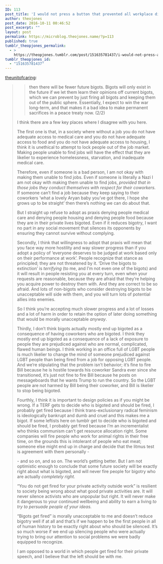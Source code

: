```yaml
---
ID: 113
post_title: 'I would not press a button that prevented all workplace discrimination against LGBTQA+ at the cost of not being able to fire bigots. This is because I care about the future more than I care about now. I am quite certain that moral progress is happening and niceness is slowly triumphing. Gay people aren&#8217;t going to stop existing in future if they&#8217;re discriminated against now, it&#8217;s not like they didn&#8217;t exist in the past, but bigots increasingly exist less and if we eliminate current bigots (1/2)'
author: theojones
post_date: 2016-10-11 00:46:52
post_excerpt: ""
layout: post
permalink: https://microblog.theojones.name/?p=113
published: true
tumblr_theopjones_permalink:
  - >
    https://theopjones.tumblr.com/post/151635781437/i-would-not-press-a-button-that-prevented-all
tumblr_theopjones_id:
  - "151635781437"
---
```

<p><a class="tumblr_blog" href="http://theunitofcaring.tumblr.com/post/151635485751/i-would-not-press-a-button-that-prevented-all">theunitofcaring</a>:</p>

<blockquote><blockquote><p>then there will be fewer future bigots. Bigots will only exist in the future if we let them learn their opinions off current bigots, which we can prevent by just firing all bigots and keeping them out of the public sphere. Essentially, I expect to win the war long-term, and that makes it a bad idea to make permanent sacrifices in a peace treaty now. (2/2)</p></blockquote><p>I think there are a few key places where I disagree with you here.</p><p>The first one is that, in a society where without a job you do not have adequate access to medical care and you do not have adequate access to food and you do not have adequate access to housing, I think it is unethical to attempt to lock people out of the job market. Making people unable to find jobs will have the effect that they are likelier to experience homelessness, starvation, and inadequate medical care. </p><p>Therefore, even if someone is a bad person, I am not okay with making them unable to find jobs. Even if someone is literally a Nazi I am not okay with making them unable to find jobs, <i>provided that in those jobs they conduct themselves with respect for their coworkers. </i>If someone can’t find a job because they keep saying to their coworkers ‘what a lovely Aryan baby you’ve got there, I hope she grows up to be straight’ then there’s nothing we can do about that. </p><p>But I straight up refuse to adopt as praxis denying people medical care and denying people housing and denying people food because they are in their private lives bigoted. Even if it reduces bigotry, I want no part in any social movement that silences its opponents by ensuring they cannot survive without complying. </p><p>Secondly, I think that willingness to adopt that praxis will mean that you face way more hostility and way slower progress than if you adopt a policy of ‘everyone deserves to be judged at work based only on their performance at work’. People recognize that stance as principled; they are not threatened by it. ‘Drive the bigots to extinction’ is<i> terrifying</i> (to me, and I’m not even one of the bigots) and it will result in people resisting you at every turn, even when your requests are reasonable, because they are afraid that they’re helping you acquire power to destroy them with. And they are correct to be so afraid. And lots of non-bigots who consider destroying bigots to be unacceptable will side with them, and you will turn lots of potential allies into enemies.</p><p>So I think you’re accepting much slower progress and a lot of losses and a lot of harm in order to retain the option of later doing something that would be morally unacceptable <i>anyway</i>. </p><p>Thirdly, I don’t think bigots actually mostly end up bigoted as a consequence of having coworkers who are bigoted. I think they mostly end up bigoted as a consequence of a lack of exposure to people they are prejudiced against who are normal, complicated, flawed human beings. I think working in an office full of LGBT people is much likelier to change the mind of someone prejudiced against LGBT people than being fired from a job for opposing LGBT people. And we’re stipulating that the problem isn’t behavior; it’s fine to fire Bill because he is hostile towards his coworker Sandra ever since she transitioned, it’s just not fine to fire Bill because he posts on messageboards that he wants Trump to run the country. So the LGBT people are not harmed by Bill being their coworker, and Bill is likelier to stop being bigoted.</p><p>Fourthly, I think it is important to design policies as if you might be wrong. If a TERF gets to decide who is bigoted and should be fired, I probably get fired because I think trans-exclusionary radical feminism is ideologically bankrupt and dumb and cruel and this makes me a bigot. If some leftists here on tumblr get to decide who is bigoted and should be fired, I probably get fired because I’m an incrementalist who thinks communism can’t get resource allocation right. Some companies will fire people who work for animal rights in their free time, on the grounds this is intolerant of people who eat meat; someone else might end up in charge and decide that the litmus test is agreement with them personally - </p><p>- and so on, and so on. The world’s getting better. But I am not optimistic enough to conclude that some future society will be exactly right about what is bigoted, and will never fire people for bigotry who are actually <i>completely right.</i></p><p>“You do not get fired for your private activity outside work” is resilient to society being wrong about what good private activities are. It will never silence activists who are unpopular but right. It will never make it dangerous to your continued wellbeing and ability to earn a living<i> to try to persuade people of your ideas. </i><br /></p><p>“Bigots get fired” is morally unacceptable to me and doesn’t reduce bigotry well if at all and that’s if we happen to be the first people in all of human history to be exactly right about who should be silenced. It’s so much worse if we end up silencing people who were actually trying to bring our attention to social problems we were badly equipped to recognize.<br /></p><p>I am opposed to a world in which people get fired for their private speech, and I believe that the left should be with me.</p></blockquote><p></p>